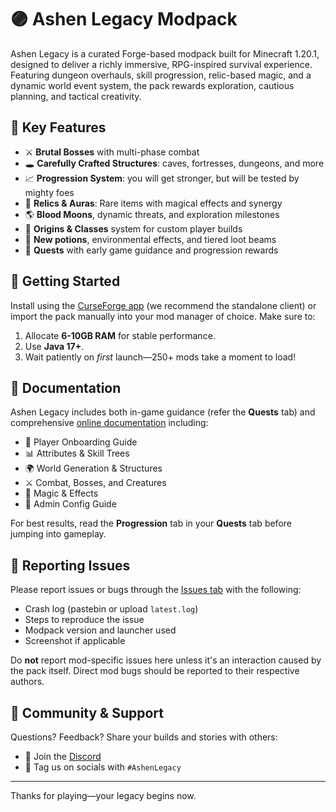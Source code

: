 # 🟣 Ashen Legacy Modpack

Ashen Legacy is a curated Forge-based modpack built for Minecraft 1.20.1, designed to deliver a richly immersive, RPG-inspired survival experience. Featuring dungeon overhauls, skill progression, relic-based magic, and a dynamic world event system, the pack rewards exploration, cautious planning, and tactical creativity.

## 🧩 Key Features

- ⚔️ **Brutal Bosses** with multi-phase combat
- 🕳️ **Carefully Crafted Structures**: caves, fortresses, dungeons, and more
- 📈 **Progression System**: you will get stronger, but will be tested by mighty foes
- 🔮 **Relics & Auras**: Rare items with magical effects and synergy
- 🌎 **Blood Moons**, dynamic threats, and exploration milestones
- 🧬 **Origins & Classes** system for custom player builds
- 🧪 **New potions**, environmental effects, and tiered loot beams
- 📜 **Quests** with early game guidance and progression rewards

## 🚀 Getting Started

Install using the [CurseForge app](https://www.curseforge.com/download) (we recommend the standalone client) or import the pack manually into your mod manager of choice. Make sure to:

1. Allocate **6-10GB RAM** for stable performance.
2. Use **Java 17+**.
3. Wait patiently on *first* launch—250+ mods take a moment to load!

## 📖 Documentation

Ashen Legacy includes both in-game guidance (refer the **Quests** tab) and comprehensive [online documentation]() including:
- 🧭 Player Onboarding Guide
- 📊 Attributes & Skill Trees
- 🌍 World Generation & Structures
- ⚔️ Combat, Bosses, and Creatures
- 🧙 Magic & Effects
- 🔧 Admin Config Guide

For best results, read the **Progression** tab in your **Quests** tab before jumping into gameplay.

## 🐞 Reporting Issues

Please report issues or bugs through the [Issues tab](https://github.com/stix360/ashenlegacy/issues) with the following:

- Crash log (pastebin or upload `latest.log`)
- Steps to reproduce the issue
- Modpack version and launcher used
- Screenshot if applicable

Do **not** report mod-specific issues here unless it's an interaction caused by the pack itself. Direct mod bugs should be reported to their respective authors.

## 💬 Community & Support

Questions? Feedback? Share your builds and stories with others:
- 💬 Join the [Discord](https://discord.com/invite/JF7EgjUZ6E)
- 📸 Tag us on socials with `#AshenLegacy`

---

Thanks for playing—your legacy begins now.
